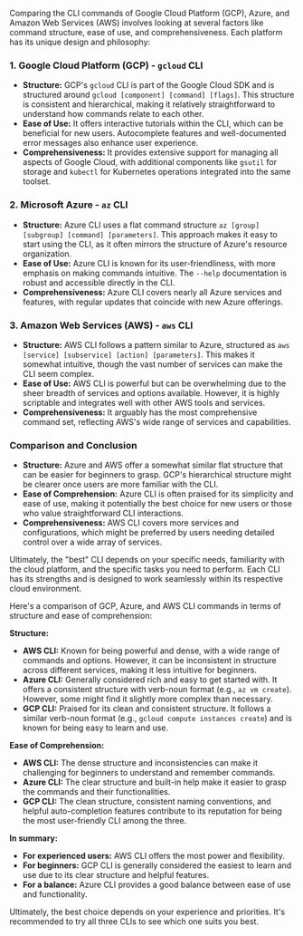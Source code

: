 Comparing the CLI commands of Google Cloud Platform (GCP), Azure, and Amazon Web Services (AWS) involves looking at several factors like command structure, ease of use, and comprehensiveness. Each platform has its unique design and philosophy:

### 1. **Google Cloud Platform (GCP) - `gcloud` CLI**
- **Structure:** GCP's `gcloud` CLI is part of the Google Cloud SDK and is structured around `gcloud [component] [command] [flags]`. This structure is consistent and hierarchical, making it relatively straightforward to understand how commands relate to each other.
- **Ease of Use:** It offers interactive tutorials within the CLI, which can be beneficial for new users. Autocomplete features and well-documented error messages also enhance user experience.
- **Comprehensiveness:** It provides extensive support for managing all aspects of Google Cloud, with additional components like `gsutil` for storage and `kubectl` for Kubernetes operations integrated into the same toolset.

### 2. **Microsoft Azure - `az` CLI**
- **Structure:** Azure CLI uses a flat command structure `az [group] [subgroup] [command] [parameters]`. This approach makes it easy to start using the CLI, as it often mirrors the structure of Azure's resource organization.
- **Ease of Use:** Azure CLI is known for its user-friendliness, with more emphasis on making commands intuitive. The `--help` documentation is robust and accessible directly in the CLI.
- **Comprehensiveness:** Azure CLI covers nearly all Azure services and features, with regular updates that coincide with new Azure offerings.

### 3. **Amazon Web Services (AWS) - `aws` CLI**
- **Structure:** AWS CLI follows a pattern similar to Azure, structured as `aws [service] [subservice] [action] [parameters]`. This makes it somewhat intuitive, though the vast number of services can make the CLI seem complex.
- **Ease of Use:** AWS CLI is powerful but can be overwhelming due to the sheer breadth of services and options available. However, it is highly scriptable and integrates well with other AWS tools and services.
- **Comprehensiveness:** It arguably has the most comprehensive command set, reflecting AWS's wide range of services and capabilities.

### Comparison and Conclusion
- **Structure:** Azure and AWS offer a somewhat similar flat structure that can be easier for beginners to grasp. GCP's hierarchical structure might be clearer once users are more familiar with the CLI.
- **Ease of Comprehension:** Azure CLI is often praised for its simplicity and ease of use, making it potentially the best choice for new users or those who value straightforward CLI interactions.
- **Comprehensiveness:** AWS CLI covers more services and configurations, which might be preferred by users needing detailed control over a wide array of services.

Ultimately, the "best" CLI depends on your specific needs, familiarity with the cloud platform, and the specific tasks you need to perform. Each CLI has its strengths and is designed to work seamlessly within its respective cloud environment.


Here's a comparison of GCP, Azure, and AWS CLI commands in terms of structure and ease of comprehension:

**Structure:**

* **AWS CLI:** Known for being powerful and dense, with a wide range of commands and options. However, it can be inconsistent in structure across different services, making it less intuitive for beginners.
* **Azure CLI:** Generally considered rich and easy to get started with. It offers a consistent structure with verb-noun format (e.g., `az vm create`). However, some might find it slightly more complex than necessary.
* **GCP CLI:** Praised for its clean and consistent structure. It follows a similar verb-noun format (e.g., `gcloud compute instances create`) and is known for being easy to learn and use.

**Ease of Comprehension:**

* **AWS CLI:** The dense structure and inconsistencies can make it challenging for beginners to understand and remember commands. 
* **Azure CLI:** The clear structure and built-in help make it easier to grasp the commands and their functionalities.
* **GCP CLI:** The clean structure, consistent naming conventions, and helpful auto-completion features contribute to its reputation for being the most user-friendly CLI among the three.

**In summary:**

* **For experienced users:** AWS CLI offers the most power and flexibility.
* **For beginners:** GCP CLI is generally considered the easiest to learn and use due to its clear structure and helpful features.
* **For a balance:** Azure CLI provides a good balance between ease of use and functionality.

Ultimately, the best choice depends on your experience and priorities. It's recommended to try all three CLIs to see which one suits you best. 
